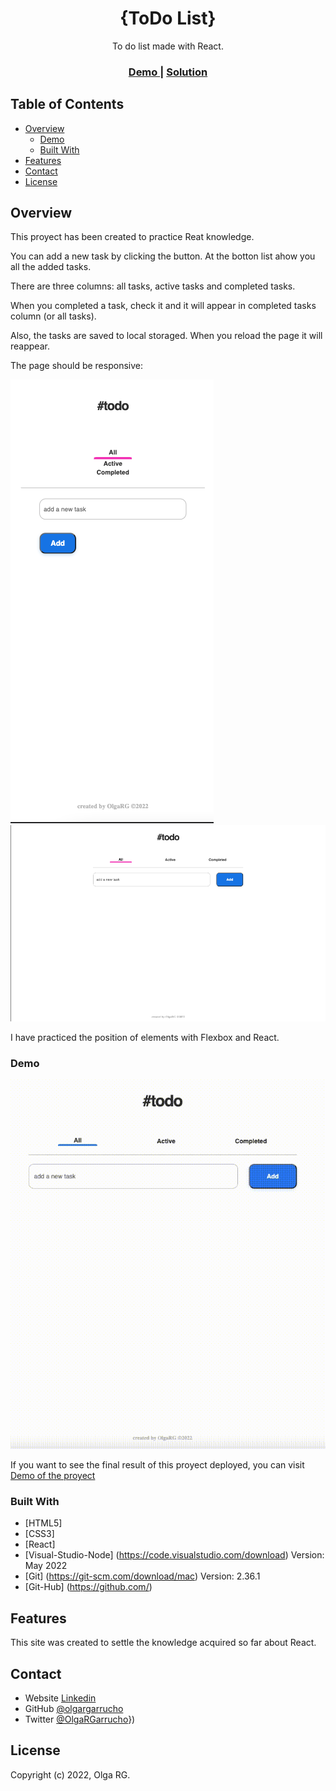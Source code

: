 <h1 align="center">{ToDo List}</h1>

<div align="center">
   To do list made with React.
</div>

<div align="center">
  <h3>
    <a href="https://olgargarrucho.github.io/to-do-react/">
      Demo
    </a>
    <span> | </span>
    <a href="https://github.com/olgargarrucho/to-do-react">
      Solution
    </a>
  </h3>
</div>

## Table of Contents

- [Overview](#overview)
  - [Demo](#demo)
  - [Built With](#built-with)
- [Features](#features)
- [Contact](#contact)
- [License](#license)

## Overview

This proyect has been created to practice Reat knowledge.

You can add a new task by clicking the button. At the botton list ahow you all the added tasks.

There are three columns: all tasks, active tasks and completed tasks.

When you completed a task, check it and it will appear in completed tasks column (or all tasks).

Also, the tasks are saved to local storaged. When you reload the page it will reappear.

The page should be responsive:

![Mobile](./src/images/mobile.png)
![Desktop](./src/images/desktop.png)

I have practiced the position of elements with Flexbox and React.

### Demo
![Demo](./src/images/demo-todo-react.gif)

If you want to see the final result of this proyect deployed, you can visit [Demo of the proyect](https://olgargarrucho.github.io/to-do-react/)

### Built With

- [HTML5]
- [CSS3]
- [React]
- [Visual-Studio-Node] (https://code.visualstudio.com/download) Version: May 2022
- [Git] (https://git-scm.com/download/mac) Version: 2.36.1
- [Git-Hub] (https://github.com/)

## Features

This site was created to settle the knowledge acquired so far about React.

## Contact

- Website [Linkedin](https://{linkedin.com/in/olgargarrucho/})
- GitHub [@olgargarrucho](https://{github.com/olgargarrucho})
- Twitter [@OlgaRGarrucho](https://{twitter.com/OlgaRGarrucho)})

## License

Copyright (c) 2022, Olga RG.
